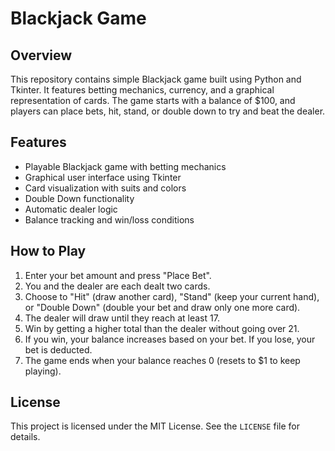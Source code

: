 # Blackjack Game

## Overview
This repository contains simple Blackjack game built using Python and Tkinter. It features betting mechanics, currency, and a graphical representation of cards. The game starts with a balance of $100, and players can place bets, hit, stand, or double down to try and beat the dealer.

## Features
- Playable Blackjack game with betting mechanics
- Graphical user interface using Tkinter
- Card visualization with suits and colors
- Double Down functionality
- Automatic dealer logic
- Balance tracking and win/loss conditions

## How to Play
1. Enter your bet amount and press "Place Bet".
2. You and the dealer are each dealt two cards.
3. Choose to "Hit" (draw another card), "Stand" (keep your current hand), or "Double Down" (double your bet and draw only one more card).
4. The dealer will draw until they reach at least 17.
5. Win by getting a higher total than the dealer without going over 21.
6. If you win, your balance increases based on your bet. If you lose, your bet is deducted.
7. The game ends when your balance reaches 0 (resets to $1 to keep playing).

## License
This project is licensed under the MIT License. See the `LICENSE` file for details.